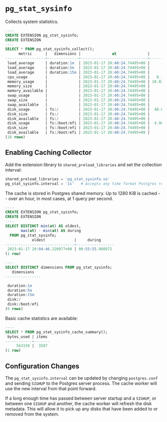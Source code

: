 # `pg_stat_sysinfo`

Collects system statistics.

```sql
----
CREATE EXTENSION pg_stat_sysinfo;
CREATE EXTENSION
----
SELECT * FROM pg_stat_sysinfo_collect();
      metric      |   dimensions |              at              |       value
------------------+--------------+------------------------------+--------------------
 load_average     | duration:1m  | 2023-01-17 20:40:24.74495+00 |       4.3427734375
 load_average     | duration:5m  | 2023-01-17 20:40:24.74495+00 |        2.740234375
 load_average     | duration:15m | 2023-01-17 20:40:24.74495+00 |           2.390625
 cpu_usage        |              | 2023-01-17 20:40:24.74495+00 |   0.12653848528862
 memory_usage     |              | 2023-01-17 20:40:24.74495+00 | 10.022946522725185
 memory_size      |              | 2023-01-17 20:40:24.74495+00 |         7966543872
 memory_available |              | 2023-01-17 20:40:24.74495+00 |         7168061440
 swap_usage       |              | 2023-01-17 20:40:24.74495+00 |                  0
 swap_size        |              | 2023-01-17 20:40:24.74495+00 |                  0
 swap_available   |              | 2023-01-17 20:40:24.74495+00 |                  0
 disk_usage       | fs:/         | 2023-01-17 20:40:24.74495+00 |  48.68292833372914
 disk_size        | fs:/         | 2023-01-17 20:40:24.74495+00 |        66404147200
 disk_available   | fs:/         | 2023-01-17 20:40:24.74495+00 |        34076663808
 disk_usage       | fs:/boot/efi | 2023-01-17 20:40:24.74495+00 |  4.986992082951202
 disk_size        | fs:/boot/efi | 2023-01-17 20:40:24.74495+00 |          109422592
 disk_available   | fs:/boot/efi | 2023-01-17 20:40:24.74495+00 |          103965696
(16 rows)

```

## Enabling Caching Collector

Add the extension library to `shared_preload_libraries` and set the collection
interval:

```python
shared_preload_libraries = 'pg_stat_sysinfo.so'
pg_stat_sysinfo.interval = '1s'   # Accepts any time format Postgres recognizes
```

The cache is stored in Postgres shared memory. Up to 1280 KiB is cached -- over
an hour, in most cases, at 1 query per second.

```sql
----
CREATE EXTENSION pg_stat_sysinfo;
CREATE EXTENSION
----
SELECT DISTINCT min(at) AS oldest,
       max(at) - min(at) AS during
  FROM pg_stat_sysinfo;
            oldest             |     during
-------------------------------+-----------------
 2023-01-17 20:04:46.220977+00 | 00:55:55.908972
(1 row)

----
SELECT DISTINCT dimensions FROM pg_stat_sysinfo;
   dimensions
----------------

 duration:1m
 duration:5m
 duration:15m
 disk:/
 disk:/boot/efi
(6 rows)

```

Basic cache statistics are available:

```sql
----
SELECT * FROM pg_stat_sysinfo_cache_summary();
 bytes_used | items
------------+-------
     563159 |  3587
(1 row)

```

## Configuration Changes

The `pg_stat_sysinfo.interval` can be updated by changing `postgres.conf` and
sending `SIGHUP` to the Postgres server process. The cache worker will use the
new interval from that point forward.

If a long enough time has passed between server startup and a `SIGHUP`, or
between one `SIGHUP` and another, the cache worker will refresh the disk
metadata. This will allow it to pick up any disks that have been added to or
removed from the system.
